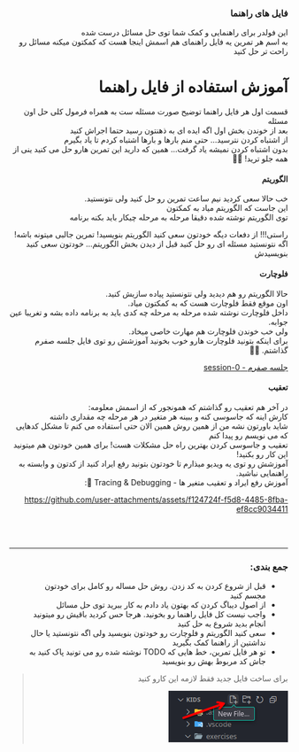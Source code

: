 <div dir="rtl">

### فایل های راهنما

این فولدر برای راهنمایی و کمک شما توی حل مسائل درست شده  
به اسم هر تمرین یه فایل راهنمای هم اسمش اینجا هست که کمکتون میکنه مسائل رو راحت تر حل کنید

# آموزش استفاده از فایل راهنما

قسمت اول هر فایل راهنما توضیح صورت مسئله ست به همراه فرمول کلی حل اون مسئله  
بعد از خوندن بخش اول اگه ایده ای به ذهنتون رسید حتما اجراش کنید  
از اشتباه کردن نترسید... حتی منم بارها و بارها اشتباه کردم تا یاد بگیرم  
بدون اشتباه کردن نمیشه یاد گرفت... همین که دارید این تمرین هارو حل می کنید ینی از همه جلو ترید! 🥳🥳

#### الگوریتم

خب حالا سعی کردید نیم ساعت تمرین رو حل کنید ولی نتونستید.  
این جاست که الگوریتم میاد به کمکتون  
توی الگوریتم نوشته شده دقیقا مرحله به مرحله چیکار باید بکنه برنامه

راستی!!! از دفعات دیگه خودتون سعی کنید الگوریتم بنویسید! تمرین جالبی میتونه باشه!  
اگه نتونستید مسئله ای رو حل کنید قبل از دیدن بخش الگوریتم... خودتون سعی کنید بنویسیدش

#### فلوچارت

حالا الگوریتم رو هم دیدید ولی نتونستید پیاده سازیش کنید.  
اون موقع فقط فلوچارت هست که به کمکتون میاد.  
داخل فلوچارت نوشته شده مرحله به مرحله چه کدی باید به برنامه داده بشه و تغریبا عین جوابه.  
ولی خب خوندن فلوچارت هم مهارت خاصی میخاد.  
برای اینکه بتونید فلوچارت هارو خوب بخونید آموزشش رو توی فایل جلسه صفرم گذاشتم. 🥳🥳

[جلسه صفرم - session-0](/sessions/session-0.ipynb)

#### تعقیب

در آخر هم تعقیب رو گذاشتم که همونجور که از اسمش معلومه:  
کارش اینه که جاسوسی کنه و ببینه هر متغیر در هر مرحله چه مقداری داشته  
شاید باورتون نشه من از همین روش همین الان حتی استفاده می کنم تا مشکل کدهایی که می نویسم رو پیدا کنم  
تعقیب و جاسوسی کردن بهترین راه حل مشکلات هست! برای همین خودتون هم میتونید این کار رو بکنید!  
آموزشش رو توی یه ویدیو میذارم تا خودتون بتونید رفع ایراد کنید از کدتون و وابسته به راهنمایی نباشید.  
آموزش رفع ایراد و تعقیب متغیر ها - Tracing & Debugging 🐛:  

https://github.com/user-attachments/assets/f124724f-f5d8-4485-8fba-ef8cc9034411


<br/>
<br/>
<hr/>

### جمع بندی:

- قبل از شروع کردن به کد زدن. روش حل مساله رو کامل برای خودتون مجسم کنید
- از اصول دیباگ کردن که بهتون یاد دادم به کار ببرید توی حل مسائل
- واجب نیست کل فایل راهنما رو بخونید. هرجا حس کردید باقیش رو میتونید انجام بدید شروع به حل کنید
- سعی کنید الگوریتم و فلوچارت رو خودتون بنویسید ولی اگه نتونستید یا حال نداشتین از راهنما کمک بگیرید
- تو هر فایل تمرین، خط هایی که TODO نوشته شده رو می تونید پاک کنید به جاش کد مربوط بهش رو بنویسید

> برای ساخت فایل جدید فقط لازمه این کارو کنید
>
> ![Create File](/.assets/create_file.png)

</div>

